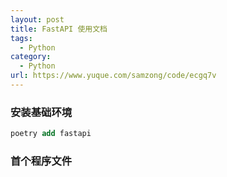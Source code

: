```yaml
---
layout: post
title: FastAPI 使用文档
tags:
  - Python
category:
  - Python
url: https://www.yuque.com/samzong/code/ecgq7v
---
```



### 安装基础环境&#xA;&#xA;

```sql
poetry add fastapi
```

### 首个程序文件
